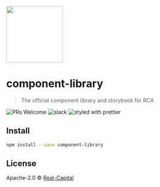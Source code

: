 <img width="150" src="https://www.rcanalytics.com/wp-content/uploads/2020/01/pegasus.png">

# component-library

> The official component library and storybook for RCA

![PRs Welcome](https://img.shields.io/badge/pr's-welcome-7d4cdb.svg)
![slack](https://img.shields.io/badge/join%20the%20community-slack-fd6fff.svg)
![styled with prettier](https://img.shields.io/badge/styled_with-prettier-ff69b4.svg)

## Install

```bash
npm install --save component-library
```


## License

Apache-2.0 © [Real-Capital](https://github.com/Real-Capital)
